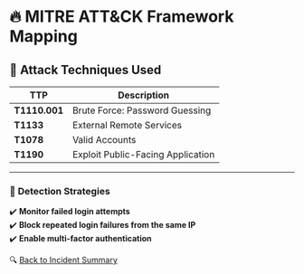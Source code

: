 # 🔥 MITRE ATT&CK Framework Mapping

## 🚨 Attack Techniques Used
| TTP | Description |
|----|------------|
| **T1110.001** | Brute Force: Password Guessing |
| **T1133** | External Remote Services |
| **T1078** | Valid Accounts |
| **T1190** | Exploit Public-Facing Application |

---

### 📡 **Detection Strategies**
✔️ **Monitor failed login attempts**  
✔️ **Block repeated login failures from the same IP**  
✔️ **Enable multi-factor authentication**  

🔍 [Back to Incident Summary](Incident_Summary.md)
